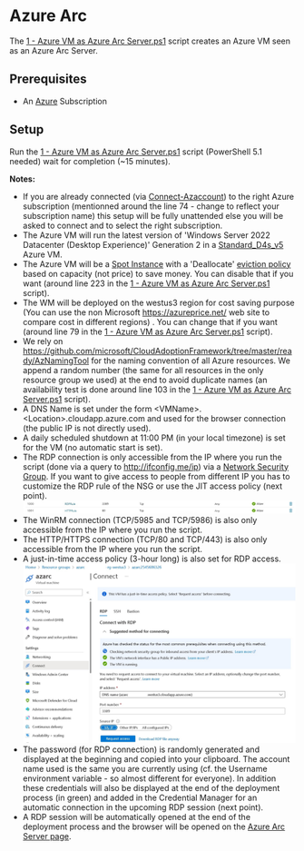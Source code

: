# Azure Arc

The [1 - Azure VM as Azure Arc Server.ps1](1%20-%20Azure%20VM%20as%20Azure%20Arc%20Server.ps1) script creates an Azure VM seen as an Azure Arc Server.

## Prerequisites

* An [Azure](https://portal.azure.com) Subscription

## Setup

Run the [1 - Azure VM as Azure Arc Server.ps1](1%20-%20Azure%20VM%20as%20Azure%20Arc%20Server.ps1) script (PowerShell 5.1 needed) wait for completion (~15 minutes).

**Notes:**

* If you are already connected (via [Connect-Azaccount](https://learn.microsoft.com/en-us/powershell/module/az.accounts/connect-azaccount)) to the right Azure subscription (mentionned around the line 74 - change to reflect your subscription name) this setup will be fully unattended else you will be asked to connect and to select the right subscription.
* The Azure VM will run the latest version of 'Windows Server 2022 Datacenter (Desktop Experience)' Generation 2 in a [Standard_D4s_v5](https://learn.microsoft.com/en-us/azure/virtual-machines/dv5-dsv5-series) Azure VM.
* The Azure VM will be a [Spot Instance](https://learn.microsoft.com/en-us/azure/virtual-machines/spot-vms) with a 'Deallocate' [eviction policy](https://learn.microsoft.com/en-us/azure/architecture/guide/spot/spot-eviction#eviction-policy) based on capacity (not price) to save money. You can disable that if you want (around line 223 in the [1 - Azure VM as Azure Arc Server.ps1](1%20-%20Azure%20VM%20as%20Azure%20Arc%20Server.ps1)  script).
* The WM will be deployed on the westus3 region for cost saving purpose (You can use the non Microsoft <https://azureprice.net/> web site to compare cost in different regions) . You can change  that if you want (around line 79 in the [1 - Azure VM as Azure Arc Server.ps1](1%20-%20Azure%20VM%20as%20Azure%20Arc%20Server.ps1) script).
* We rely on <https://github.com/microsoft/CloudAdoptionFramework/tree/master/ready/AzNamingTool> for the naming convention of all Azure resources. We append a random number (the same for all resources in the only resource group we used) at the end to avoid duplicate names (an availability test is done around line 103 in the [1 - Azure VM as Azure Arc Server.ps1](1%20-%20Azure%20VM%20as%20Azure%20Arc%20Server.ps1) script).
* A DNS Name is set under the form \<VMName\>.\<Location\>.cloudapp.azure.com and used for the browser connection (the public IP is not directly used).
* A daily scheduled shutdown at 11:00 PM (in your local timezone) is set for the VM (no automatic start is set).
* The RDP connection is only accessible from the IP where you run the script (done via a query to <http://ifconfig.me/ip>) via a [Network Security Group](https://learn.microsoft.com/en-us/azure/virtual-network/network-security-group-how-it-works). If you want to give access to people from different IP you has to customize the RDP rule of the NSG or use the JIT access policy (next point).
![Network Security Group](docs/nsg.jpg)
* The WinRM connection (TCP/5985 and TCP/5986) is also only accessible from the IP where you run the script.
* The HTTP/HTTPS connection (TCP/80 and TCP/443) is also only accessible from the IP where you run the script.
* A just-in-time access policy (3-hour long) is also set for RDP access.
![Just In time](docs/jit.jpg)
* The password (for RDP connection) is randomly generated and displayed at the beginning and copied into your clipboard. The account name used is the same you are currently using (cf. the Username environment variable - so almost different for everyone). In addition these credentials will also be displayed at the end of the deployment process (in green) and added in the Credential Manager for an automatic connection in the upcoming RDP session (next point).
* A RDP session will be automatically opened at the end of the deployment process and the browser will be opened on the [Azure Arc Server page](https://portal.azure.com/#blade/HubsExtension/BrowseResource/resourceType/Microsoft.HybridCompute%2Fmachines).
